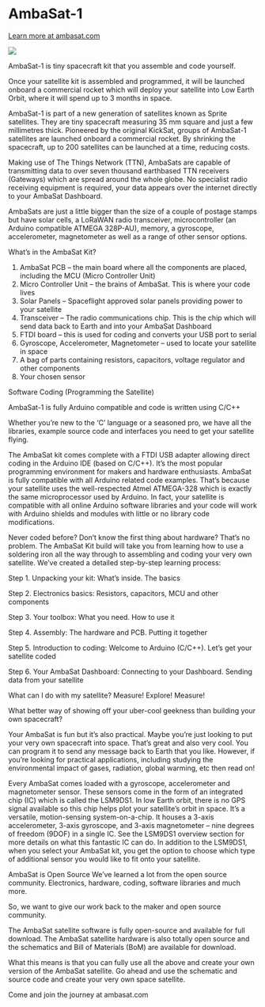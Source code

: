 # AmbaSat-1

[Learn more at ambasat.com](https://ambasat.com)

<img src="https://ambasat.com/wp-content/uploads/2019/04/ambasat-1-pcb-with-components-cropped-1024x693.jpg">

AmbaSat-1 is tiny spacecraft kit that you assemble and code yourself.

Once your satellite kit is assembled and programmed, it will be launched onboard a commercial rocket which will deploy your satellite into Low Earth Orbit, where it will spend up to 3 months in space.

AmbaSat-1 is part of a new generation of satellites known as Sprite satellites. They are tiny spacecraft measuring 35 mm square and just a few millimetres thick. Pioneered by the original KickSat, groups of AmbaSat-1 satellites are launched onboard a commercial rocket. By shrinking the spacecraft, up to 200 satellites can be launched at a time, reducing costs.

Making use of The Things Network (TTN), AmbaSats are capable of transmitting data to over seven thousand earthbased TTN receivers (Gateways) which are spread around the whole globe. No specialist radio receiving equipment is required, your data appears over the internet directly to your AmbaSat Dashboard.

AmbaSats are just a little bigger than the size of a couple of postage stamps but have solar cells, a LoRaWAN radio transceiver, microcontroller (an Arduino compatible ATMEGA 328P-AU), memory, a gyroscope, accelerometer, magnetometer as well as a range of other sensor options. 

What’s in the AmbaSat Kit?

1. AmbaSat PCB – the main board where all the components are placed, including the MCU (Micro Controller Unit)
2. Micro Controller Unit – the brains of AmbaSat. This is where your code lives
3. Solar Panels – Spaceflight approved solar panels providing power to your satellite
4. Transceiver – The radio communications chip. This is the chip which will send data back to Earth and into your AmbaSat Dashboard
5. FTDI board – this is used for coding and converts your USB port to serial
6. Gyroscope, Accelerometer, Magnetometer – used to locate your satellite in space
7. A bag of parts containing resistors, capacitors, voltage regulator and other components
8. Your chosen sensor 

Software Coding (Programming the Satellite)

AmbaSat-1 is fully Arduino compatible and code is written using C/C++

Whether you’re new to the ‘C’ language or a seasoned pro, we have all the libraries, example source code and interfaces you need to get your satellite flying.

The AmbaSat kit comes complete with a FTDI USB adapter allowing direct coding in the Arduino IDE (based on C/C++). It’s the most popular programming environment for makers and hardware enthusiasts. 
AmbaSat is fully compatible with all Arduino related code examples. That’s because your satellite uses the well-respected Atmel ATMEGA-328 which is exactly the same microprocessor used by Arduino. In fact, your satellite is compatible with all online Arduino software libraries and your code will work with Arduino shields and modules with little or no library code modifications.

Never coded before? Don’t know the first thing about hardware?
That’s no problem. The AmbaSat Kit build will take you from learning how to use a soldering iron all the way through to assembling and coding your very own satellite. We’ve created a detailed step-by-step learning process:

Step 1. Unpacking your kit: What’s inside. The basics

Step 2. Electronics basics: Resistors, capacitors, MCU and other components

Step 3. Your toolbox: What you need. How to use it

Step 4. Assembly: The hardware and PCB. Putting it together

Step 5. Introduction to coding: Welcome to Arduino (C/C++). Let’s get your satellite coded

Step 6. Your AmbaSat Dashboard: Connecting to your Dashboard. Sending data from your satellite

What can I do with my satellite?
Measure! Explore! Measure!

What better way of showing off your uber-cool geekness than building your own spacecraft?

Your AmbaSat is fun but it’s also practical. Maybe you’re just looking to put your very own spacecraft into space. That’s great and also very cool. You can program it to send any message back to Earth that you like. However, if you’re looking for practical applications, including studying the environmental impact of gases, radiation, global warming, etc then read on!

Every AmbaSat comes loaded with a gyroscope, accelerometer and magnetometer sensor. These sensors come in the form of an integrated chip (IC) which is called the LSM9DS1. In low Earth orbit, there is no GPS signal available so this chip helps plot your satellite’s orbit in space. It’s a versatile, motion-sensing system-on-a-chip. It houses a 3-axis accelerometer, 3-axis gyroscope, and 3-axis
magnetometer – nine degrees of freedom (9DOF) in a single IC. See the LSM9DS1 overview section for more details on what this fantastic IC can do. In addition to the LSM9DS1, when you select your AmbaSat kit, you get the option to choose which type of additional sensor you would like to fit onto your satellite.

AmbaSat is Open Source
We’ve learned a lot from the open source community. Electronics, hardware, coding, software libraries and much more.

So, we want to give our work back to the maker and open source community.

The AmbaSat satellite software is fully open-source and available for full download. The AmbaSat satellite hardware is also totally open source and the schematics and Bill of Materials (BoM) are available for download.

What this means is that you can fully use all the above and create your own version of the AmbaSat satellite. Go ahead and use the schematic and source code and create your very own space satellite.

Come and join the journey at ambasat.com


